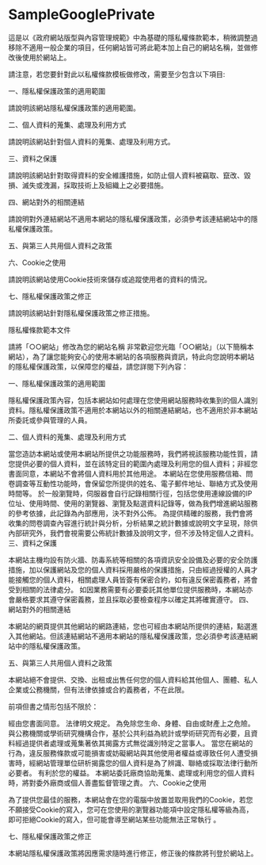 # SampleGooglePrivate
這是以《政府網站版型與內容管理規範》中為基礎的隱私權條款範本，稍微調整過移除不適用一般企業的項目，任何網站皆可將此範本加上自己的網站名稱，並做修改後使用於網站上。

請注意，若您要針對此以私權條款模板做修改，需要至少包含以下項目:

一、隱私權保護政策的適用範圍

請說明該網站隱私權保護政策的適用範圍。

二、個人資料的蒐集、處理及利用方式

請說明該網站針對個人資料的蒐集、處理及利用方式。

三、資料之保護

請說明該網站針對取得資料的安全維護措施，如防止個人資料被竊取、竄改、毀損、滅失或洩漏，採取技術上及組織上之必要措施。

四、網站對外的相關連結

請說明對外連結網站不適用本網站的隱私權保護政策，必須參考該連結網站中的隱私權保護政策。

五、與第三人共用個人資料之政策

六、Cookie之使用

請說明該網站使用Cookie技術來儲存或追蹤使用者的資料的情況。

七、隱私權保護政策之修正

請說明該網站針對隱私權保護政策之修正措施。

隱私權條款範本文件

請將「○○網站」修改為您的網站名稱
非常歡迎您光臨「○○網站」（以下簡稱本網站），為了讓您能夠安心的使用本網站的各項服務與資訊，特此向您說明本網站的隱私權保護政策，以保障您的權益，請您詳閱下列內容：

一、隱私權保護政策的適用範圍

隱私權保護政策內容，包括本網站如何處理在您使用網站服務時收集到的個人識別資料。隱私權保護政策不適用於本網站以外的相關連結網站，也不適用於非本網站所委託或參與管理的人員。

二、個人資料的蒐集、處理及利用方式

當您造訪本網站或使用本網站所提供之功能服務時，我們將視該服務功能性質，請您提供必要的個人資料，並在該特定目的範圍內處理及利用您的個人資料；非經您書面同意，本網站不會將個人資料用於其他用途。
本網站在您使用服務信箱、問卷調查等互動性功能時，會保留您所提供的姓名、電子郵件地址、聯絡方式及使用時間等。
於一般瀏覽時，伺服器會自行記錄相關行徑，包括您使用連線設備的IP位址、使用時間、使用的瀏覽器、瀏覽及點選資料記錄等，做為我們增進網站服務的參考依據，此記錄為內部應用，決不對外公佈。
為提供精確的服務，我們會將收集的問卷調查內容進行統計與分析，分析結果之統計數據或說明文字呈現，除供內部研究外，我們會視需要公佈統計數據及說明文字，但不涉及特定個人之資料。
三、資料之保護

本網站主機均設有防火牆、防毒系統等相關的各項資訊安全設備及必要的安全防護措施，加以保護網站及您的個人資料採用嚴格的保護措施，只由經過授權的人員才能接觸您的個人資料，相關處理人員皆簽有保密合約，如有違反保密義務者，將會受到相關的法律處分。
如因業務需要有必要委託其他單位提供服務時，本網站亦會嚴格要求其遵守保密義務，並且採取必要檢查程序以確定其將確實遵守。
四、網站對外的相關連結

本網站的網頁提供其他網站的網路連結，您也可經由本網站所提供的連結，點選進入其他網站。但該連結網站不適用本網站的隱私權保護政策，您必須參考該連結網站中的隱私權保護政策。

五、與第三人共用個人資料之政策

本網站絕不會提供、交換、出租或出售任何您的個人資料給其他個人、團體、私人企業或公務機關，但有法律依據或合約義務者，不在此限。

前項但書之情形包括不限於：

經由您書面同意。
法律明文規定。
為免除您生命、身體、自由或財產上之危險。
與公務機關或學術研究機構合作，基於公共利益為統計或學術研究而有必要，且資料經過提供者處理或蒐集著依其揭露方式無從識別特定之當事人。
當您在網站的行為，違反服務條款或可能損害或妨礙網站與其他使用者權益或導致任何人遭受損害時，經網站管理單位研析揭露您的個人資料是為了辨識、聯絡或採取法律行動所必要者。
有利於您的權益。
本網站委託廠商協助蒐集、處理或利用您的個人資料時，將對委外廠商或個人善盡監督管理之責。
六、Cookie之使用

為了提供您最佳的服務，本網站會在您的電腦中放置並取用我們的Cookie，若您不願接受Cookie的寫入，您可在您使用的瀏覽器功能項中設定隱私權等級為高，即可拒絕Cookie的寫入，但可能會導至網站某些功能無法正常執行 。

七、隱私權保護政策之修正

本網站隱私權保護政策將因應需求隨時進行修正，修正後的條款將刊登於網站上。
